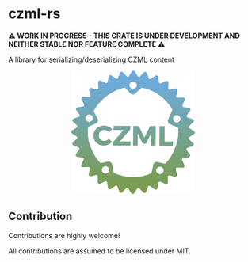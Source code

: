 # czml-rs

**:warning: WORK IN PROGRESS - THIS CRATE IS UNDER DEVELOPMENT AND NEITHER STABLE NOR FEATURE COMPLETE :warning:**

A library for serializing/deserializing CZML content

<p align="center">
    <img src="https://raw.githubusercontent.com/quentinbaradat/czml-rs/master/resources/logo.png" alt="Project logo">
</p>


## Contribution

Contributions are highly welcome!

All contributions are assumed to be licensed under MIT.
